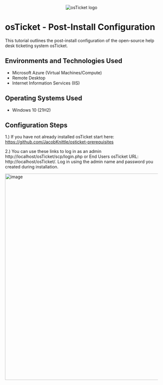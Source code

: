 
<p align="center">
<img src="https://i.imgur.com/Clzj7Xs.png" alt="osTicket logo"/>
</p>

<h1>osTicket - Post-Install Configuration</h1>
This tutorial outlines the post-install configuration of the open-source help desk ticketing system osTicket.<br />


<h2>Environments and Technologies Used</h2>

- Microsoft Azure (Virtual Machines/Compute)
- Remote Desktop
- Internet Information Services (IIS)

<h2>Operating Systems Used </h2>

- Windows 10</b> (21H2)

<h2>Configuration Steps</h2>

1.) If you have not already installed osTicket start here: https://github.com/JacobKnittle/osticket-prerequisites

2.) You can use these links to log in as an admin http://localhost/osTicket/scp/login.php or End Users osTicket URL: http://localhost/osTicket/. Log in using the admin name and password you created during installation.

<img width="680" alt="image" src="https://github.com/JacobKnittle/osTicket-Post-Install-Config/assets/124555008/f3c14111-359f-475c-8024-1e1d5f66e96f">
